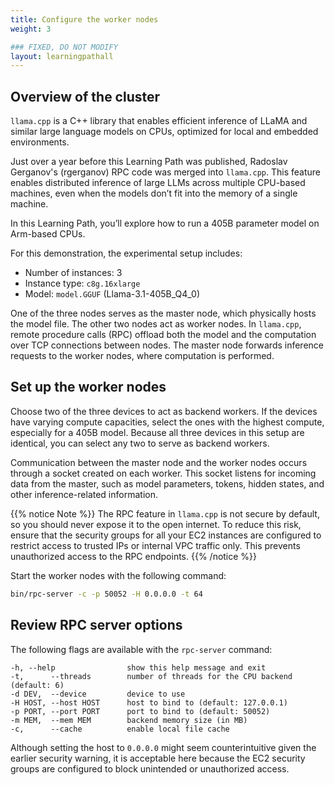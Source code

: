 ```yaml
---
title: Configure the worker nodes
weight: 3

### FIXED, DO NOT MODIFY
layout: learningpathall
---
```


## Overview of the cluster

`llama.cpp` is a C++ library that enables efficient inference of LLaMA and similar large language models on CPUs, optimized for local and embedded environments. 

Just over a year before this Learning Path was published, Radoslav Gerganov's (rgerganov) RPC code was merged into `llama.cpp`. This feature enables distributed inference of large LLMs across multiple CPU-based machines, even when the models don’t fit into the memory of a single machine. 

In this Learning Path, you’ll explore how to run a 405B parameter model on Arm-based CPUs.

For this demonstration, the experimental setup includes:

- Number of instances: 3
- Instance type: `c8g.16xlarge`
- Model: `model.GGUF` (Llama-3.1-405B_Q4_0)

One of the three nodes serves as the master node, which physically hosts the model file. The other two nodes act as worker nodes. In `llama.cpp`, remote procedure calls (RPC) offload both the model and the computation over TCP connections between nodes. The master node forwards inference requests to the worker nodes, where computation is performed.

## Set up the worker nodes

Choose two of the three devices to act as backend workers. If the devices have varying compute capacities, select the ones with the highest compute, especially for a 405B model. Because all three devices in this setup are identical, you can select any two to serve as backend workers.

Communication between the master node and the worker nodes occurs through a socket created on each worker. This socket listens for incoming data from the master, such as model parameters, tokens, hidden states, and other inference-related information.

{{% notice Note %}}
The RPC feature in `llama.cpp` is not secure by default, so you should never expose it to the open internet. To reduce this risk, ensure that the security groups for all your EC2 instances are configured to restrict access to trusted IPs or internal VPC traffic only. This prevents unauthorized access to the RPC endpoints.
{{% /notice %}}

Start the worker nodes with the following command:

```bash
bin/rpc-server -c -p 50052 -H 0.0.0.0 -t 64
```

## Review RPC server options

The following flags are available with the `rpc-server` command:

```output
-h, --help                show this help message and exit
-t,      --threads        number of threads for the CPU backend (default: 6)
-d DEV,  --device         device to use
-H HOST, --host HOST      host to bind to (default: 127.0.0.1)
-p PORT, --port PORT      port to bind to (default: 50052)
-m MEM,  --mem MEM        backend memory size (in MB)
-c,      --cache          enable local file cache
```

Although setting the host to `0.0.0.0` might seem counterintuitive given the earlier security warning, it is acceptable here because the EC2 security groups are configured to block unintended or unauthorized access.
